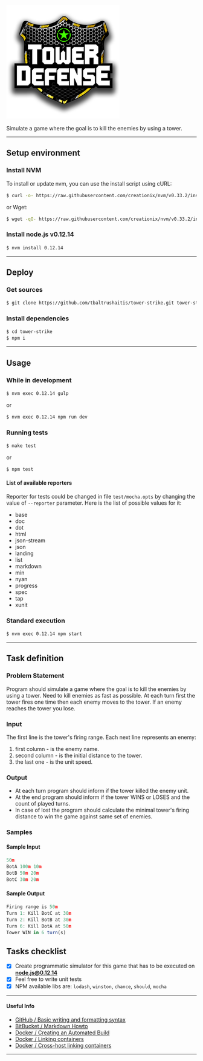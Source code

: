 ![Tower Strike Logo](logo-tower-strike.png)

Simulate a game where the goal is to kill the enemies by using a tower.

--------

## Setup environment ##

### Install NVM ###

To install or update nvm, you can use the install script using cURL:

```bash
$ curl -o- https://raw.githubusercontent.com/creationix/nvm/v0.33.2/install.sh | bash
```

or Wget:

```bash
$ wget -qO- https://raw.githubusercontent.com/creationix/nvm/v0.33.2/install.sh | bash
```

### Install node.js v0.12.14 ###

```bash
$ nvm install 0.12.14
```

--------
## Deploy ##

### Get sources ###

```bash
$ git clone https://github.com/tbaltrushaitis/tower-strike.git tower-strike
```

### Install dependencies ###

```bash
$ cd tower-strike
$ npm i
```

--------
## Usage ##

### While in development ###

```bash
$ nvm exec 0.12.14 gulp
```

or

```bash
$ nvm exec 0.12.14 npm run dev
```

### Running tests ###

```bash
$ make test
```

or

```bash
$ npm test
```

#### List of available reporters ####
Reporter for tests could be changed in file `test/mocha.opts` by changing the value of `--reporter` parameter.
Here is the list of possible values for it:
 - base
 - doc
 - dot
 - html
 - json-stream
 - json
 - landing
 - list
 - markdown
 - min
 - nyan
 - progress
 - spec
 - tap
 - xunit

### Standard execution ###

```bash
$ nvm exec 0.12.14 npm start
```

--------
## Task definition ##

### Problem Statement ###
Program should simulate a game where the goal is to kill the enemies by using a tower.
Need to kill enemies as fast as possible.
At each turn first the tower fires one time then each enemy moves to the tower.
If an enemy reaches the tower you lose.

### Input ###
The first line is the tower's firing range.
Each next line represents an enemy:
1. first column - is the enemy name.
2. second column - is the initial distance to the tower.
3. the last one - is the unit speed.

### Output ###
 - At each turn program should inform if the tower killed the enemy unit.
 - At the end program should inform if the tower WINS or LOSES and the count of played turns.
 - In case of lost the program should calculate the minimal tower's firing distance to win the game against same set of enemies.

### Samples ###

#### Sample Input ####
```javascript
50m
BotA 100m 10m
BotB 50m 20m
BotC 30m 20m
```

#### Sample Output ####
```javascript
Firing range is 50m
Turn 1: Kill BotC at 30m
Turn 2: Kill BotB at 30m
Turn 6: Kill BotA at 50m
Tower WIN in 6 turn(s)
```

## Tasks checklist ##

 - [x] Create programmatic simulator for this game that has to be executed on **node.js@0.12.14**
 - [x] Feel free to write unit tests
 - [x] NPM available libs are: `lodash`, `winston`, `chance`, `should`, `mocha`

--------

#### Useful Info ####

 - [GitHub / Basic writing and formatting syntax](https://help.github.com/articles/basic-writing-and-formatting-syntax/)
 - [BitBucket / Markdown Howto](https://bitbucket.org/tutorials/markdowndemo)
 - [Docker / Creating an Automated Build](https://docs.docker.com/docker-hub/builds/)
 - [Docker / Linking containers](https://docs.docker.com/engine/userguide/networking/default_network/dockerlinks.md)
 - [Docker / Cross-host linking containers](https://docs.docker.com/engine/admin/ambassador_pattern_linking.md)

--------
